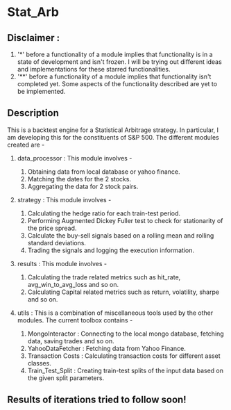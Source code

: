 # Stat_Arb

## Disclaimer : 
1) '*' before a functionality of a module implies that functionality is in a state of development and isn't frozen. I will be trying out different ideas and implementations for these starred functionalities.
2) '**' before a functionality of a module implies that functionality isn't completed yet. Some aspects of the functionality described are yet to be implemented.

## Description
This is a backtest engine for a Statistical Arbitrage strategy. In particular, I am developing this for the constituents of S&P 500.
The different modules created are - 
1) data_processor : This module involves - 
    1. Obtaining data from local database or yahoo finance.
    2. Matching the dates for the 2 stocks.
    3. Aggregating the data for 2 stock pairs.

2) strategy : This module involves - 
    1. Calculating the hedge ratio for each train-test period.
    2. Performing Augmented Dickey Fuller test to check for stationarity of the price spread.
    3. Calculate the buy-sell signals based on a rolling mean and rolling standard deviations.
    4. Trading the signals and logging the execution information.

3) results : This module involves - 
    1. Calculating the trade related metrics such as hit_rate, avg_win_to_avg_loss and so on.
    2. Calculating Capital related metrics such as return, volatility, sharpe and so on.

4) utils : This is a combination of miscellaneous tools used by the other modules. The current toolbox contains - 
    1. MongoInteractor : Connecting to the local mongo database, fetching data, saving trades and so on.
    2. YahooDataFetcher : Fetching data from Yahoo Finance.
    3. Transaction Costs : Calculating transaction costs for different asset classes.
    4. Train_Test_Split : Creating train-test splits of the input data based on the given split parameters.


## Results of iterations tried to follow soon!
